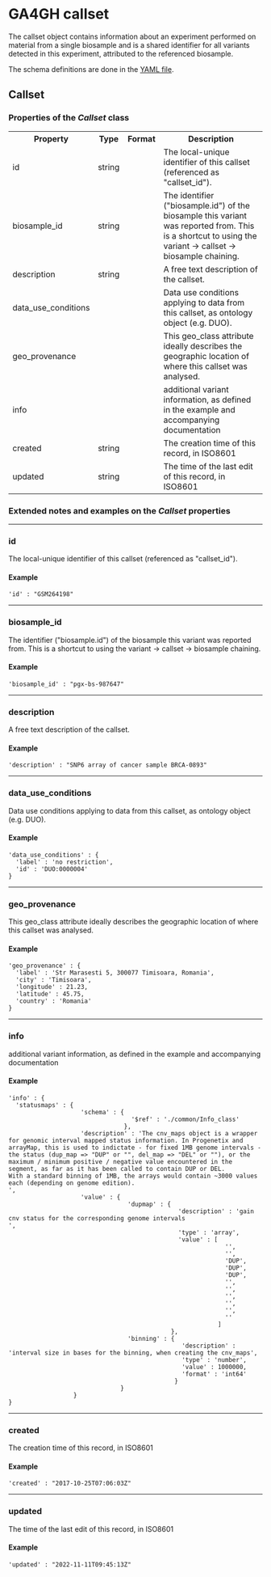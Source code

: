 # GA4GH __callset__

The callset object contains information about an experiment performed on material from a single biosample and is a shared identifier for all variants detected in this experiment, attributed to the referenced biosample.


The schema definitions are done in the [YAML file](../yaml/callset.yaml).

## Callset

<h3>Properties of the <i>Callset</i> class</h3>

<table>
  <tr>
    <th>Property</th>
    <th>Type</th>
    <th>Format</th>
    <th>Description</th>
  </tr>

  <tr>
    <td>id</td>
    <td>string</td>
    <td></td>
    <td>The local-unique identifier of this callset (referenced as "callset_id").</td>
  </tr>

  <tr>
    <td>biosample_id</td>
    <td>string</td>
    <td></td>
    <td>The identifier ("biosample.id") of the biosample this variant was reported from. This is a shortcut to using the variant -> callset -> biosample chaining.
</td>
  </tr>

  <tr>
    <td>description</td>
    <td>string</td>
    <td></td>
    <td>A free text description of the callset.
</td>
  </tr>

  <tr>
    <td>data_use_conditions</td>
    <td></td>
    <td></td>
    <td>Data use conditions applying to data from this callset, as ontology object (e.g. DUO).
</td>
  </tr>

  <tr>
    <td>geo_provenance</td>
    <td></td>
    <td></td>
    <td>This geo_class attribute ideally describes the geographic location of where this callset was analysed.
</td>
  </tr>

  <tr>
    <td>info</td>
    <td></td>
    <td></td>
    <td>additional variant information, as defined in the example and accompanying documentation</td>
  </tr>

  <tr>
    <td>created</td>
    <td>string</td>
    <td></td>
    <td>The creation time of this record, in ISO8601
</td>
  </tr>

  <tr>
    <td>updated</td>
    <td>string</td>
    <td></td>
    <td>The time of the last edit of this record, in ISO8601
</td>
  </tr>
</table>

<h3>Extended notes and examples on the <i>Callset</i> properties</h3>


--------------------------------------------------------------------------------
### id

The local-unique identifier of this callset (referenced as "callset_id").

#### Example

```
'id' : "GSM264198"
```

--------------------------------------------------------------------------------
### biosample_id

The identifier ("biosample.id") of the biosample this variant was reported from. This is a shortcut to using the variant -> callset -> biosample chaining.


#### Example

```
'biosample_id' : "pgx-bs-987647"
```

--------------------------------------------------------------------------------
### description

A free text description of the callset.


#### Example

```
'description' : "SNP6 array of cancer sample BRCA-0893"
```

--------------------------------------------------------------------------------
### data_use_conditions

Data use conditions applying to data from this callset, as ontology object (e.g. DUO).


#### Example

```
'data_use_conditions' : {
  'label' : 'no restriction',
  'id' : 'DUO:0000004'
}
```

--------------------------------------------------------------------------------
### geo_provenance

This geo_class attribute ideally describes the geographic location of where this callset was analysed.


#### Example

```
'geo_provenance' : {
  'label' : 'Str Marasesti 5, 300077 Timisoara, Romania',
  'city' : 'Timisoara',
  'longitude' : 21.23,
  'latitude' : 45.75,
  'country' : 'Romania'
}
```

--------------------------------------------------------------------------------
### info

additional variant information, as defined in the example and accompanying documentation

#### Example

```
'info' : {
  'statusmaps' : {
                    'schema' : {
                                  '$ref' : './common/Info_class'
                                },
                    'description' : 'The cnv_maps object is a wrapper for genomic interval mapped status information. In Progenetix and arrayMap, this is used to indictate - for fixed 1MB genome intervals - the status (dup_map => "DUP" or "", del_map => "DEL" or ""), or the maximum / minimum positive / negative value encountered in the segment, as far as it has been called to contain DUP or DEL.
With a standard binning of 1MB, the arrays would contain ~3000 values each (depending on genome edition).
',
                    'value' : {
                                 'dupmap' : {
                                               'description' : 'gain cnv status for the corresponding genome intervals
',
                                               'type' : 'array',
                                               'value' : [
                                                            '',
                                                            '',
                                                            'DUP',
                                                            'DUP',
                                                            'DUP',
                                                            '',
                                                            '',
                                                            '',
                                                            '',
                                                            '',
                                                            ''
                                                          ]
                                             },
                                 'binning' : {
                                                'description' : 'interval size in bases for the binning, when creating the cnv_maps',
                                                'type' : 'number',
                                                'value' : 1000000,
                                                'format' : 'int64'
                                              }
                               }
                  }
}
```

--------------------------------------------------------------------------------
### created

The creation time of this record, in ISO8601


#### Example

```
'created' : "2017-10-25T07:06:03Z"
```

--------------------------------------------------------------------------------
### updated

The time of the last edit of this record, in ISO8601


#### Example

```
'updated' : "2022-11-11T09:45:13Z"
```
